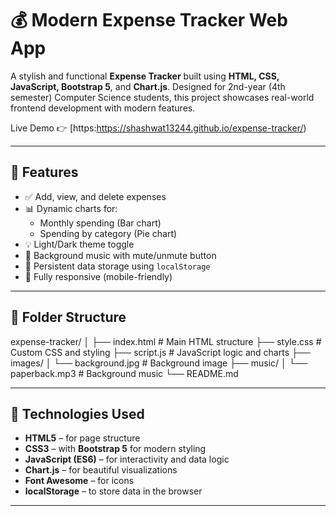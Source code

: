 # 💰 Modern Expense Tracker Web App

A stylish and functional **Expense Tracker** built using **HTML, CSS, JavaScript, Bootstrap 5**, and **Chart.js**. Designed for 2nd-year (4th semester) Computer Science students, this project showcases real-world frontend development with modern features.

Live Demo 👉 [https:https://shashwat13244.github.io/expense-tracker/)  

---

## 🔧 Features

- ✅ Add, view, and delete expenses
- 📊 Dynamic charts for:
  - Monthly spending (Bar chart)
  - Spending by category (Pie chart)
- 💡 Light/Dark theme toggle
- 🎵 Background music with mute/unmute button
- 💾 Persistent data storage using `localStorage`
- 📱 Fully responsive (mobile-friendly)

---

## 📁 Folder Structure

expense-tracker/
│
├── index.html # Main HTML structure
├── style.css # Custom CSS and styling
├── script.js # JavaScript logic and charts
├── images/
│ └── background.jpg # Background image
├── music/
│ └── paperback.mp3 # Background music
└── README.md 

---

## 🧠 Technologies Used

- **HTML5** – for page structure  
- **CSS3** – with **Bootstrap 5** for modern styling  
- **JavaScript (ES6)** – for interactivity and data logic  
- **Chart.js** – for beautiful visualizations  
- **Font Awesome** – for icons  
- **localStorage** – to store data in the browser

---


